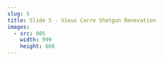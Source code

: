 ```yaml
---
slug: 5
title: Slide 5 - Vieux Carre Shotgun Renovation
images:
  - src: 005
    width: 999
    height: 666
---
```

